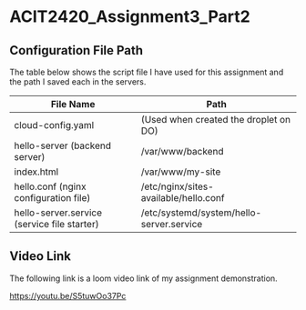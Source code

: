 # **ACIT2420_Assignment3_Part2**

## Configuration File Path

The table below shows the script file I have used for this assignment and the path I saved each in the servers.

| File Name | Path |
| --- | --- |
| cloud-config.yaml | (Used when created the droplet on DO) |
| hello-server (backend server) | /var/www/backend |
| index.html | /var/www/my-site |
| hello.conf (nginx configuration file) | /etc/nginx/sites-available/hello.conf |
| hello-server.service	(service file starter) | /etc/systemd/system/hello-server.service |

## Video Link

The following link is a loom video link of my assignment demonstration.

https://youtu.be/S5tuwOo37Pc